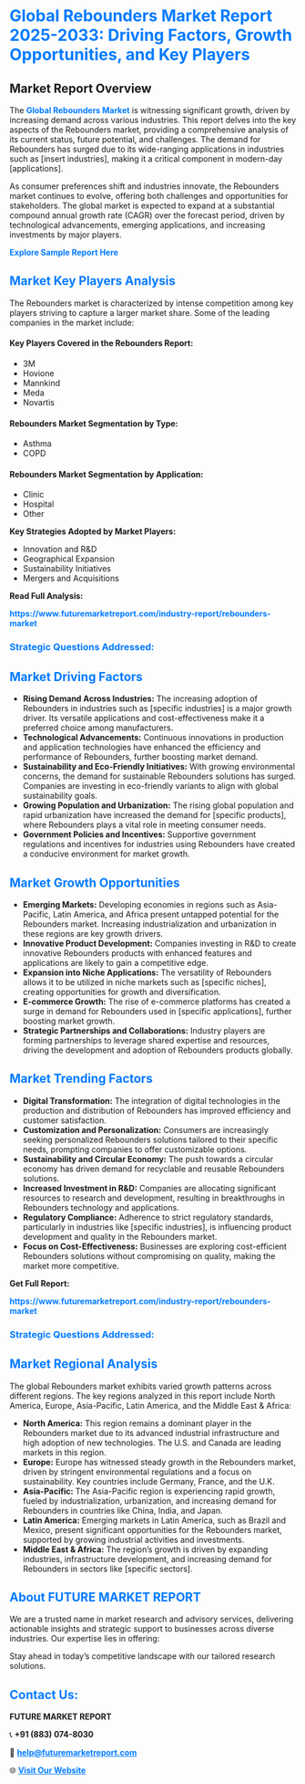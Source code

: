 <h1 style="color: #007BFF;">Global Rebounders Market Report 2025-2033: Driving Factors, Growth Opportunities, and Key Players</h1>

<section id="overview">
<h2>Market Report Overview</h2>
<p>The <a href="https://www.futuremarketreport.com/industry-report/rebounders-market" style="color: #007BFF; text-decoration: none;"><strong>Global Rebounders Market</strong></a> is witnessing significant growth, driven by increasing demand across various industries. This report delves into the key aspects of the Rebounders market, providing a comprehensive analysis of its current status, future potential, and challenges. The demand for Rebounders has surged due to its wide-ranging applications in industries such as [insert industries], making it a critical component in modern-day [applications].</p>
<p>As consumer preferences shift and industries innovate, the Rebounders market continues to evolve, offering both challenges and opportunities for stakeholders. The global market is expected to expand at a substantial compound annual growth rate (CAGR) over the forecast period, driven by technological advancements, emerging applications, and increasing investments by major players.</p>
</section>

<section id="overview">
<p><a href="https://www.futuremarketreport.com/request-sample/reportId=33735" style="color: #007BFF; text-decoration: none;"><strong>Explore Sample Report Here</strong></a></p>
</section>

<section id="key-players">
<h2 style="color: #007BFF;">Market Key Players Analysis</h2>
<p>The Rebounders market is characterized by intense competition among key players striving to capture a larger market share. Some of the leading companies in the market include:</p>
<h4>Key Players Covered in the Rebounders Report:</h4>
<ul><li>3M</li><li>Hovione</li><li>Mannkind</li><li>Meda</li><li>Novartis</li></ul>
<h4>Rebounders Market Segmentation by Type:</h4>
<ul><li>Asthma</li><li>COPD</li></ul>

<h4>Rebounders Market Segmentation by Application:</h4>
<ul><li>Clinic</li><li>Hospital</li><li>Other</li></ul>
<p><strong>Key Strategies Adopted by Market Players:</strong></p>
<ul>
<li>Innovation and R&D</li>
<li>Geographical Expansion</li>
<li>Sustainability Initiatives</li>
<li>Mergers and Acquisitions</li>
</ul>
</section>

<section>
<p><strong>Read Full Analysis: </strong></p><a href="https://www.futuremarketreport.com/industry-report/rebounders-market" style="color: #007BFF; text-decoration: none;"><strong>https://www.futuremarketreport.com/industry-report/rebounders-market</strong></a>
<h3 style="color: #007BFF;">Strategic Questions Addressed:</h3>
</section>

<section id="driving-factors">
<h2 style="color: #007BFF;">Market Driving Factors</h2>
<ul>
<li><strong>Rising Demand Across Industries:</strong> The increasing adoption of Rebounders in industries such as [specific industries] is a major growth driver. Its versatile applications and cost-effectiveness make it a preferred choice among manufacturers.</li>
<li><strong>Technological Advancements:</strong> Continuous innovations in production and application technologies have enhanced the efficiency and performance of Rebounders, further boosting market demand.</li>
<li><strong>Sustainability and Eco-Friendly Initiatives:</strong> With growing environmental concerns, the demand for sustainable Rebounders solutions has surged. Companies are investing in eco-friendly variants to align with global sustainability goals.</li>
<li><strong>Growing Population and Urbanization:</strong> The rising global population and rapid urbanization have increased the demand for [specific products], where Rebounders plays a vital role in meeting consumer needs.</li>
<li><strong>Government Policies and Incentives:</strong> Supportive government regulations and incentives for industries using Rebounders have created a conducive environment for market growth.</li>
</ul>
</section>

<section id="growth-opportunities">
<h2 style="color: #007BFF;">Market Growth Opportunities</h2>
<ul>
<li><strong>Emerging Markets:</strong> Developing economies in regions such as Asia-Pacific, Latin America, and Africa present untapped potential for the Rebounders market. Increasing industrialization and urbanization in these regions are key growth drivers.</li>
<li><strong>Innovative Product Development:</strong> Companies investing in R&D to create innovative Rebounders products with enhanced features and applications are likely to gain a competitive edge.</li>
<li><strong>Expansion into Niche Applications:</strong> The versatility of Rebounders allows it to be utilized in niche markets such as [specific niches], creating opportunities for growth and diversification.</li>
<li><strong>E-commerce Growth:</strong> The rise of e-commerce platforms has created a surge in demand for Rebounders used in [specific applications], further boosting market growth.</li>
<li><strong>Strategic Partnerships and Collaborations:</strong> Industry players are forming partnerships to leverage shared expertise and resources, driving the development and adoption of Rebounders products globally.</li>
</ul>
</section>

<section id="trending-factors">
<h2 style="color: #007BFF;">Market Trending Factors</h2>
<ul>
<li><strong>Digital Transformation:</strong> The integration of digital technologies in the production and distribution of Rebounders has improved efficiency and customer satisfaction.</li>
<li><strong>Customization and Personalization:</strong> Consumers are increasingly seeking personalized Rebounders solutions tailored to their specific needs, prompting companies to offer customizable options.</li>
<li><strong>Sustainability and Circular Economy:</strong> The push towards a circular economy has driven demand for recyclable and reusable Rebounders solutions.</li>
<li><strong>Increased Investment in R&D:</strong> Companies are allocating significant resources to research and development, resulting in breakthroughs in Rebounders technology and applications.</li>
<li><strong>Regulatory Compliance:</strong> Adherence to strict regulatory standards, particularly in industries like [specific industries], is influencing product development and quality in the Rebounders market.</li>
<li><strong>Focus on Cost-Effectiveness:</strong> Businesses are exploring cost-efficient Rebounders solutions without compromising on quality, making the market more competitive.</li>
</ul>
</section>

<section>
<p><strong>Get Full Report: </strong></p><a href="https://www.futuremarketreport.com/industry-report/rebounders-market" style="color: #007BFF; text-decoration: none;"><strong>https://www.futuremarketreport.com/industry-report/rebounders-market</strong></a>
<h3 style="color: #007BFF;">Strategic Questions Addressed:</h3>
</section>


<section id="regional-analysis">
<h2 style="color: #007BFF;">Market Regional Analysis</h2>
<p>The global Rebounders market exhibits varied growth patterns across different regions. The key regions analyzed in this report include North America, Europe, Asia-Pacific, Latin America, and the Middle East & Africa:</p>
<ul>
<li><strong>North America:</strong> This region remains a dominant player in the Rebounders market due to its advanced industrial infrastructure and high adoption of new technologies. The U.S. and Canada are leading markets in this region.</li>
<li><strong>Europe:</strong> Europe has witnessed steady growth in the Rebounders market, driven by stringent environmental regulations and a focus on sustainability. Key countries include Germany, France, and the U.K.</li>
<li><strong>Asia-Pacific:</strong> The Asia-Pacific region is experiencing rapid growth, fueled by industrialization, urbanization, and increasing demand for Rebounders in countries like China, India, and Japan.</li>
<li><strong>Latin America:</strong> Emerging markets in Latin America, such as Brazil and Mexico, present significant opportunities for the Rebounders market, supported by growing industrial activities and investments.</li>
<li><strong>Middle East & Africa:</strong> The region’s growth is driven by expanding industries, infrastructure development, and increasing demand for Rebounders in sectors like [specific sectors].</li>
</ul>
</section>

<footer>
<h2 style="color: #007BFF;">About FUTURE MARKET REPORT</h2>
<p>We are a trusted name in market research and advisory services, delivering actionable insights and strategic support to businesses across diverse industries. Our expertise lies in offering:</p>

<p>Stay ahead in today’s competitive landscape with our tailored research solutions.</p>

<h2 style="color: #007BFF;">Contact Us:</h2>
<p><strong>FUTURE MARKET REPORT</strong></p>
<p>📞 <strong>+91 (883) 074-8030</strong></p>
<p>📧 <strong><a href="mailto:help@futuremarketreport.com" style="color: #007BFF;">help@futuremarketreport.com</a></strong></p>
<p>🌐 <strong><a href="https://www.futuremarketreport.com/" style="color: #007BFF;">Visit Our Website</a></strong></p>
</footer>